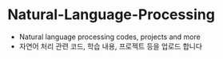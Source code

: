 # Natural-Language-Processing
- Natural language processing codes, projects and more
- 자연어 처리 관련 코드, 학습 내용, 프로젝트 등을 업로드 합니다

